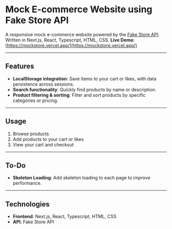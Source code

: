 # Mock E-commerce Website using Fake Store API

A responsive mock e-commerce website powered by the [Fake Store API](https://fakestoreapi.com).
Written in Next.js, React, Typescript, HTML, CSS.
**Live Demo**: [https://mockstore.vercel.app/](https://mockstore.vercel.app/)

---

## Features

- **LocalStorage integration**: Save items to your cart or likes, with data persistence across sessions.
- **Search functionality**: Quickly find products by name or description.
- **Product filtering & sorting**: Filter and sort products by specific categories or pricing.

---

## Usage

1. Browse products
2. Add products to your cart or likes
3. View your cart and checkout

---

## To-Do

- **Skeleton Loading**: Add skeleton loading to each page to improve performance.

---

## Technologies

- **Frontend**: Next.js, React, Typescript, HTML, CSS
- **API**: Fake Store API
